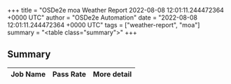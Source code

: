 +++
title = "OSDe2e moa Weather Report 2022-08-08 12:01:11.244472364 +0000 UTC"
author = "OSDe2e Automation"
date = "2022-08-08 12:01:11.244472364 +0000 UTC"
tags = ["weather-report", "moa"]
summary = "<table class=\"summary\"></table>"
+++
## Summary

| Job Name | Pass Rate | More detail |
|----------|-----------|-------------|




